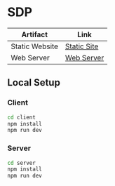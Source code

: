 # SDP 
| Artifact                  | Link                                                                                                                                   |
|---------------------------|----------------------------------------------------------------------------------------------------------------------------------------|
| Static Website      | [Static Site](https://sdp-sooty.vercel.app/)                                       |
| Web Server | [Web Server](https://sdp-webserver.onrender.com/)                                    |


## Local Setup
### Client
```bash
cd client
npm install
npm run dev
```

### Server
```bash
cd server
npm install
npm run dev

